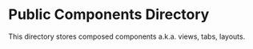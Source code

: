 # Public Components Directory

This directory stores composed components a.k.a. views, tabs, layouts.
